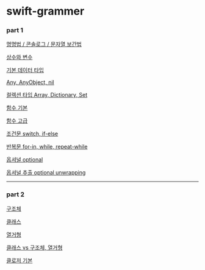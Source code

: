 # swift-grammer

<h3>part 1</h3>

[명명법 / 콘솔로그 / 문자열 보간법](https://github.com/JinUng41/swift-grammer/issues/1)

[상수와 변수](https://github.com/JinUng41/swift-grammer/issues/2)

[기본 데이터 타입](https://github.com/JinUng41/swift-grammer/issues/3)

[Any, AnyObject, nil](https://github.com/JinUng41/swift-grammer/issues/4)

[컬렉션 타입 Array, Dictionary, Set](https://github.com/JinUng41/swift-grammer/issues/5)

[함수 기본](https://github.com/JinUng41/swift-grammer/issues/6)

[함수 고급](https://github.com/JinUng41/swift-grammer/issues/7)

[조건문 switch, if-else](https://github.com/JinUng41/swift-grammer/issues/8)

[반복문 for-in, while, repeat-while](https://github.com/JinUng41/swift-grammer/issues/9)

[옵셔널 optional](https://github.com/JinUng41/swift-grammer/issues/10)

[옵셔널 추출 optional unwrapping](https://github.com/JinUng41/swift-grammer/issues/11)

<hr>

<h3>part 2</h3>

[구조체](https://github.com/JinUng41/swift-grammer/issues/12)

[클래스](https://github.com/JinUng41/swift-grammer/issues/13)

[열거형](https://github.com/JinUng41/swift-grammer/issues/14)

[클래스 vs 구조체, 열거형](https://github.com/JinUng41/swift-grammer/issues/15)

[클로저 기본](https://github.com/JinUng41/swift-grammer/issues/16)
